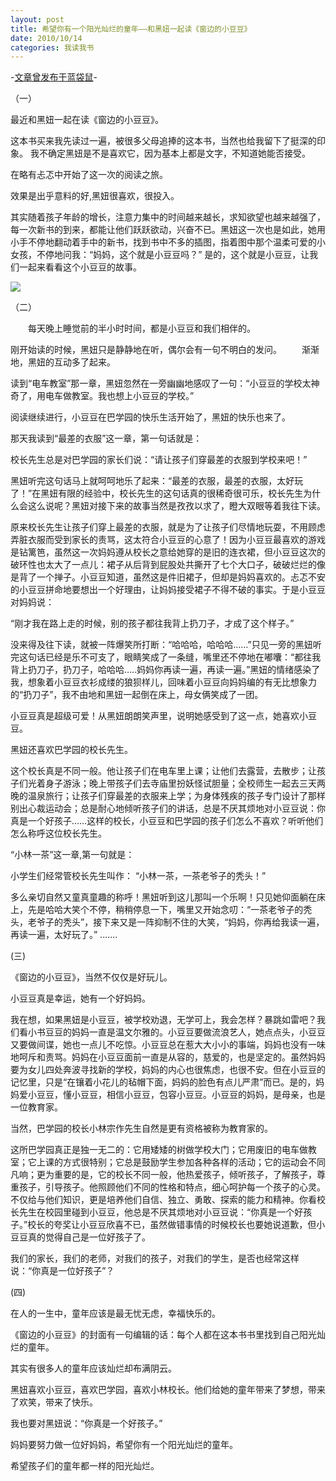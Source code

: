 ```yaml
---
layout: post
title: 希望你有一个阳光灿烂的童年——和黑妞一起读《窗边的小豆豆》
date: 2010/10/14
categories: 我读我书
---
```


-[文章曾发布于蓝袋鼠](http://landaishu.hi2net.com/home/blog_read.asp?id=4175&blogid=91709)-




（一）

 最近和黑妞一起在读《窗边的小豆豆》。

 这本书买来我先读过一遍，被很多父母追捧的这本书，当然也给我留下了挺深的印象。
我不确定黑妞是不是喜欢它，因为基本上都是文字，不知道她能否接受。

 在略有忐忑中开始了这一次的阅读之旅。

 效果是出乎意料的好,黑妞很喜欢，很投入。

 其实随着孩子年龄的增长，注意力集中的时间越来越长，求知欲望也越来越强了，每一次新书的到来，都能让他们跃跃欲动，兴奋不已。黑妞这一次也是如此，她用小手不停地翻动着手中的新书，找到书中不多的插图，指着图中那个温柔可爱的小女孩，不停地问我：“妈妈，这个就是小豆豆吗？”
 是的，这个就是小豆豆，让我们一起来看看这个小豆豆的故事。

![](http://img39.ddimg.cn/21/18/706089-1_e.jpg)


（二）

　　每天晚上睡觉前的半小时时间，都是小豆豆和我们相伴的。

 刚开始读的时候，黑妞只是静静地在听，偶尔会有一句不明白的发问。
　　渐渐地，黑妞的互动多了起来。

 读到“电车教室”那一章，黑妞忽然在一旁幽幽地感叹了一句：“小豆豆的学校太神奇了，用电车做教室。我也想上小豆豆的学校。”

 阅读继续进行，小豆豆在巴学园的快乐生活开始了，黑妞的快乐也来了。

 那天我读到“最差的衣服”这一章，第一句话就是：

 校长先生总是对巴学园的家长们说：“请让孩子们穿最差的衣服到学校来吧！”

 黑妞听完这句话马上就呵呵地乐了起来：“最差的衣服，最差的衣服，太好玩了！”在黑妞有限的经验中，校长先生的这句话真的很稀奇很可乐，校长先生为什么会这么说呢？黑妞对接下来的故事当然是孜孜以求了，瞪大双眼等着我往下读。

原来校长先生让孩子们穿上最差的衣服，就是为了让孩子们尽情地玩耍，不用顾虑弄脏衣服而受到家长的责骂，这太符合小豆豆的心意了！因为小豆豆最喜欢的游戏是钻篱笆，虽然这一次妈妈遵从校长之意给她穿的是旧的连衣裙，但小豆豆这次的破环性也太大了一点儿：裙子从后背到屁股处共撕开了七个大口子，破破烂烂的像是背了一个掸子。小豆豆知道，虽然这是件旧裙子，但却是妈妈喜欢的。忐忑不安的小豆豆拼命地要想出一个好理由，让妈妈接受裙子不得不破的事实。于是小豆豆对妈妈说：

“刚才我在路上走的时候，别的孩子都往我背上扔刀子，才成了这个样子。”

没来得及往下读，就被一阵爆笑所打断：“哈哈哈，哈哈哈……”只见一旁的黑妞听完这句话已经是乐不可支了，眼睛笑成了一条缝，嘴里还不停地在嘟囔：“都往我背上扔刀子，扔刀子，哈哈哈…..妈妈你再读一遍，再读一遍。”黑妞的情绪感染了我，想象着小豆豆衣衫成缕的狼狈样儿，回味着小豆豆向妈妈编的有无比想象力的“扔刀子”，我不由地和黑妞一起倒在床上，母女俩笑成了一团。

 小豆豆真是超级可爱！从黑妞朗朗笑声里，说明她感受到了这一点，她喜欢小豆豆。

黑妞还喜欢巴学园的校长先生。

这个校长真是不同一般。他让孩子们在电车里上课；让他们去露营，去散步；让孩子们光着身子游泳；晚上带孩子们去寺庙里扮妖怪试胆量；全校师生一起去三天两晚的温泉旅行；让孩子们穿最差的衣服来上学；为身体残疾的孩子专门设计了那样别出心裁运动会；总是耐心地倾听孩子们的讲话，总是不厌其烦地对小豆豆说：你真是一个好孩子……这样的校长，小豆豆和巴学园的孩子们怎么不喜欢？听听他们怎么称呼这位校长先生。

“小林一茶”这一章,第一句就是：

小学生们经常管校长先生叫作：
“小林一茶，一茶老爷子的秃头！”

多么亲切自然又童真童趣的称呼！黑妞听到这儿那叫一个乐啊！只见她仰面躺在床上，先是哈哈大笑个不停，稍稍停息一下，嘴里又开始念叨：“一茶老爷子的秃头，老爷子的秃头”，接下来又是一阵抑制不住的大笑，“妈妈，你再给我读一遍，再读一遍，太好玩了。”
.......

(三)

《窗边的小豆豆》，当然不仅仅是好玩儿。

小豆豆真是幸运，她有一个好妈妈。

我在想，如果黑妞是小豆豆，被学校劝退，无学可上，我会怎样？暴跳如雷吧？我们看小书豆豆的妈妈一直是温文尔雅的。小豆豆要做流浪艺人，她点点头，小豆豆又要做间谍，她也一点儿不吃惊。小豆豆总在惹大大小小的事端，妈妈也没有一味地呵斥和责骂。妈妈在小豆豆面前一直是从容的，慈爱的，也是坚定的。虽然妈妈要为女儿四处奔波寻找新的学校，妈妈的内心也很焦虑，也很不安。但在小豆豆的记忆里，只是“在镶着小花儿的毡帽下面，妈妈的脸色有点儿严肃”而已。是的，妈妈爱小豆豆，懂小豆豆，相信小豆豆，包容小豆豆。小豆豆的妈妈，是母亲，也是一位教育家。

当然，巴学园的校长小林宗作先生自然是更有资格被称为教育家的。

这所巴学园真正是独一无二的：它用矮矮的树做学校大门；它用废旧的电车做教室；它上课的方式很特别；它总是鼓励学生参加各种各样的活动；它的运动会不同凡响；更为重要的是，它的校长不同一般，他热爱孩子，倾听孩子，了解孩子，尊重孩子，引导孩子。他照顾他们不同的性格和特点，细心呵护每一个孩子的心灵。不仅给与他们知识，更是培养他们自信、独立、勇敢、探索的能力和精神。你看校长先生在校园里碰到小豆豆，他总是不厌其烦地对小豆豆说：“你真是一个好孩子。”校长的夸奖让小豆豆欣喜不已，虽然做错事情的时候校长也要她说道歉，但小豆豆真的觉得自己是一位好孩子了。

我们的家长，我们的老师，对我们的孩子，对我们的学生，是否也经常这样说：“你真是一位好孩子”？

(四)

在人的一生中，童年应该是最无忧无虑，幸福快乐的。

《窗边的小豆豆》的封面有一句编辑的话：每个人都在这本书书里找到自己阳光灿烂的童年。

其实有很多人的童年应该灿烂却布满阴云。

黑妞喜欢小豆豆，喜欢巴学园，喜欢小林校长。他们给她的童年带来了梦想，带来了欢笑，带来了快乐。

我也要对黑妞说：“你真是一个好孩子。”

妈妈要努力做一位好妈妈，希望你有一个阳光灿烂的童年。

希望孩子们的童年都一样的阳光灿烂。